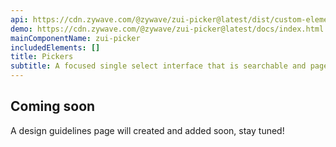 ```yaml
---
api: https://cdn.zywave.com/@zywave/zui-picker@latest/dist/custom-elements.json
demo: https://cdn.zywave.com/@zywave/zui-picker@latest/docs/index.html
mainComponentName: zui-picker
includedElements: []
title: Pickers
subtitle: A focused single select interface that is searchable and paged.
---
```


## Coming soon

A design guidelines page will created and added soon, stay tuned!
